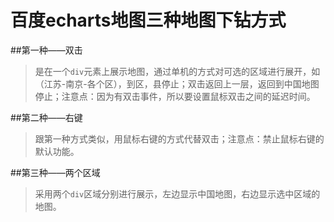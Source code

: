# 百度echarts地图三种地图下钻方式

##第一种——双击
>是在一个`div`元素上展示地图，通过单机的方式对可选的区域进行展开，如（江苏-南京-各个区），到区，县停止；双击返回上一层，返回到中国地图停止；注意点：因为有双击事件，所以要设置鼠标双击之间的延迟时间。

##第二种——右键
>跟第一种方式类似，用鼠标右键的方式代替双击；注意点：禁止鼠标右键的默认功能。

##第三种——两个区域
>采用两个`div`区域分别进行展示，左边显示中国地图，右边显示选中区域的地图。
